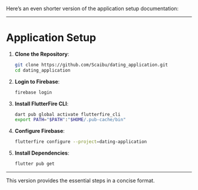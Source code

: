 Here’s an even shorter version of the application setup documentation:

---

# Application Setup

1. **Clone the Repository**:
   ```bash
   git clone https://github.com/Scaibu/dating_application.git
   cd dating_application
   ```

2. **Login to Firebase**:
   ```bash
   firebase login
   ```

3. **Install FlutterFire CLI**:
   ```bash
   dart pub global activate flutterfire_cli
   export PATH="$PATH":"$HOME/.pub-cache/bin"
   ```

4. **Configure Firebase**:
   ```bash
   flutterfire configure --project=dating-application
   ```

5. **Install Dependencies**:
   ```bash
   flutter pub get
   ```


--- 

This version provides the essential steps in a concise format.